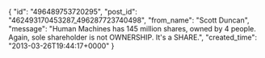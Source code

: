  {
   "id": "496489753720295",
   "post_id": "462493170453287_496287723740498",
   "from_name": "Scott Duncan",
   "message": "Human Machines has 145 million shares, owned by 4 people. Again, sole shareholder is not OWNERSHIP. It's a SHARE.",
   "created_time": "2013-03-26T19:44:17+0000"
 }
